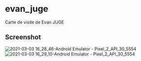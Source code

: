 # evan_juge

Carte de visite de Evan JUGE

## Screenshot
![2021-03-03 16_28_46-Android Emulator - Pixel_2_API_30_5554](https://user-images.githubusercontent.com/32338891/109829269-a7808880-7c3d-11eb-8bc8-64e3694bb3f4.png)
![2021-03-03 16_29_10-Android Emulator - Pixel_2_API_30_5554](https://user-images.githubusercontent.com/32338891/109829273-a8191f00-7c3d-11eb-84d7-9f3785977ce2.png)

